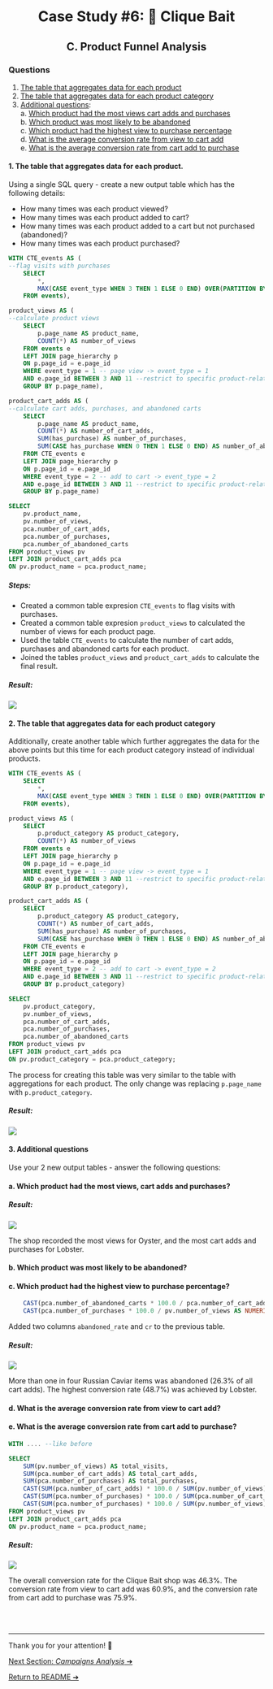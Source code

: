 # <p align="center"> Case Study #6: 🎣 Clique Bait
 
## <p align="center"> C. Product Funnel Analysis

### Questions

1. [The table that aggregates data for each product](#1-the-table-that-aggregates-data-for-each-product)  
2. [The table that aggregates data for each product category](#2-the-table-that-aggregates-data-for-each-product-category)  
3. [Additional questions](#3-additional-questions):  
   a. [Which product had the most views cart adds and purchases](#3-1-which-product-had-the-most-views-cart-adds-and-purchases)  
   b. [Which product was most likely to be abandoned](#3-2-which-product-was-most-likely-to-be-abandoned)  
   c. [Which product had the highest view to purchase percentage](#3-3-which-product-had-the-highest-view-to-purchase-percentage)  
   d. [What is the average conversion rate from view to cart add](#3-4-what-is-the-average-conversion-rate-from-view-to-cart-add)  
   e. [What is the average conversion rate from cart add to purchase](#3-5-what-is-the-average-conversion-rate-from-cart-add-to-purchase)  




#### 1. The table that aggregates data for each product.

Using a single SQL query - create a new output table which has the following details:

- How many times was each product viewed?
- How many times was each product added to cart?
- How many times was each product added to a cart but not purchased (abandoned)?
- How many times was each product purchased?


```sql
WITH CTE_events AS (
--flag visits with purchases
	SELECT 
		*,
		MAX(CASE event_type WHEN 3 THEN 1 ELSE 0 END) OVER(PARTITION BY visit_id) AS has_purchase --flag if a visit contains a purchase event
	FROM events),

product_views AS (
--calculate product views
	SELECT 
		p.page_name AS product_name,
		COUNT(*) AS number_of_views
	FROM events e
	LEFT JOIN page_hierarchy p
	ON p.page_id = e.page_id
	WHERE event_type = 1 -- page view -> event_type = 1
	AND e.page_id BETWEEN 3 AND 11 --restrict to specific product-related pages
	GROUP BY p.page_name),

product_cart_adds AS (
--calculate cart adds, purchases, and abandoned carts
	SELECT 
		p.page_name AS product_name,
		COUNT(*) AS number_of_cart_adds,
		SUM(has_purchase) AS number_of_purchases,
		SUM(CASE has_purchase WHEN 0 THEN 1 ELSE 0 END) AS number_of_abandoned_carts
	FROM CTE_events e
	LEFT JOIN page_hierarchy p
	ON p.page_id = e.page_id
	WHERE event_type = 2 -- add to cart -> event_type = 2
	AND e.page_id BETWEEN 3 AND 11 --restrict to specific product-related pages
	GROUP BY p.page_name)

SELECT 
	pv.product_name,
	pv.number_of_views,
	pca.number_of_cart_adds,
	pca.number_of_purchases,
	pca.number_of_abandoned_carts
FROM product_views pv
LEFT JOIN product_cart_adds pca
ON pv.product_name = pca.product_name;
```
##### Steps:
- Created a common table expresion `CTE_events` to flag visits with purchases.
- Created a common table expresion `product_views` to calculated the number of views for each product page.
- Used the table `CTE_events` to calculate the number of cart adds, purchases and abandoned carts for each product.
- Joined the tables `product_views` and `product_cart_adds` to calculate the final result. 


##### Result: 
<img src="assets/cs6 - c1a.png">

#### 2. The table that aggregates data for each product category

Additionally, create another table which further aggregates the data for the above points but this time for each product category instead of individual products.

```sql
WITH CTE_events AS (
	SELECT 
		*,
		MAX(CASE event_type WHEN 3 THEN 1 ELSE 0 END) OVER(PARTITION BY visit_id) AS has_purchase
	FROM events),

product_views AS (
	SELECT 
		p.product_category AS product_category,
		COUNT(*) AS number_of_views
	FROM events e
	LEFT JOIN page_hierarchy p
	ON p.page_id = e.page_id
	WHERE event_type = 1 -- page view -> event_type = 1
	AND e.page_id BETWEEN 3 AND 11 --restrict to specific product-related pages
	GROUP BY p.product_category),

product_cart_adds AS (
	SELECT 
		p.product_category AS product_category,
		COUNT(*) AS number_of_cart_adds,
		SUM(has_purchase) AS number_of_purchases,
		SUM(CASE has_purchase WHEN 0 THEN 1 ELSE 0 END) AS number_of_abandoned_carts
	FROM CTE_events e
	LEFT JOIN page_hierarchy p
	ON p.page_id = e.page_id
	WHERE event_type = 2 -- add to cart -> event_type = 2
	AND e.page_id BETWEEN 3 AND 11 --restrict to specific product-related pages
	GROUP BY p.product_category)

SELECT 
	pv.product_category,
	pv.number_of_views,
	pca.number_of_cart_adds,
	pca.number_of_purchases,
	pca.number_of_abandoned_carts
FROM product_views pv
LEFT JOIN product_cart_adds pca
ON pv.product_category = pca.product_category;
```

The process for creating this table was very similar to the table with aggregations for each product. The only change was replacing `p.page_name` with `p.product_category`.

##### Result: 
<img src="assets/cs6 - c1b.png">

#### 3. Additional questions

Use your 2 new output tables - answer the following questions:

#### a. Which product had the most views, cart adds and purchases?

##### Result: 
<img src="assets/cs6 - c2.png">

The shop recorded the most views for Oyster, and the most cart adds and purchases for Lobster.

#### b. Which product was most likely to be abandoned?
#### c. Which product had the highest view to purchase percentage?

```sql
	CAST(pca.number_of_abandoned_carts * 100.0 / pca.number_of_cart_adds AS NUMERIC(4,1)) AS abandoned_rate,
	CAST(pca.number_of_purchases * 100.0 / pv.number_of_views AS NUMERIC(4,1)) AS cr --view-to-purchase conversion rate
```

Added two columns `abandoned_rate` and `cr` to the previous table.

##### Result: 
<img src="assets/cs6 - c3.png">

More than one in four Russian Caviar items was abandoned (26.3% of all cart adds).
The highest conversion rate (48.7%) was achieved by Lobster.

#### d. What is the average conversion rate from view to cart add?
#### e. What is the average conversion rate from cart add to purchase?

```sql
WITH .... --like before

SELECT 
	SUM(pv.number_of_views) AS total_visits,
	SUM(pca.number_of_cart_adds) AS total_cart_adds,
	SUM(pca.number_of_purchases) AS total_purchases,
	CAST(SUM(pca.number_of_cart_adds) * 100.0 / SUM(pv.number_of_views) AS NUMERIC(4,1)) AS cr_view_to_cart_add,
	CAST(SUM(pca.number_of_purchases) * 100.0 / SUM(pca.number_of_cart_adds) AS NUMERIC(4,1)) AS c_cart_add_to_purchase,
	CAST(SUM(pca.number_of_purchases) * 100.0 / SUM(pv.number_of_views) AS NUMERIC(4,1)) AS cr_view_to_purchase
FROM product_views pv
LEFT JOIN product_cart_adds pca
ON pv.product_name = pca.product_name;
```


##### Result: 
<img src="assets/cs6 - c4.png">

The overall conversion rate for the Clique Bait shop was 46.3%.
The conversion rate from view to cart add was 60.9%, and the conversion rate from cart add to purchase was 75.9%.

<br></br>
***

Thank you for your attention! 🫶️

[Next Section: *Campaigns Analysis* ➔](https://github.com/ElaWajdzik/SQL-Challenge-Case-Study-6---Clique-Bait/blob/main/D.%20Campaigns%20Analysis.md)

[Return to README ➔](https://github.com/ElaWajdzik/SQL-Challenge-Case-Study-6---Clique-Bait/blob/main/README.md)